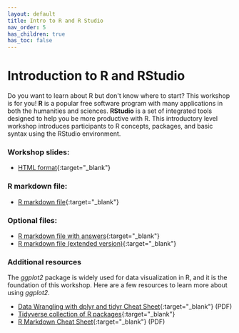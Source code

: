 ```yaml
---
layout: default
title: Intro to R and R Studio
nav_order: 5
has_children: true
has_toc: false
---
```


# Introduction to R and RStudio

Do you want to learn about R but don't know where to start? This workshop is for you! **R** is a popular free software program with many applications in both the humanities and sciences. **RStudio** is a set of integrated tools designed to help you be more productive with R. This introductory level workshop introduces participants to R concepts, packages, and basic syntax using the RStudio environment.

### Workshop slides:
- [HTML format](../slides/intro-r-studio.html){:target="_blank"} 

### R markdown file:
- [R markdown file](Intro-R-workshop.Rmd){:target="_blank"}

### Optional files:
- [R markdown file with answers](Intro-R-workshop-answers.Rmd){:target="_blank"}
- [R markdown file (extended version)](Intro-R-workshop-extended.Rmd){:target="_blank"}

### Additional resources
The _ggplot2_ package is widely used for data visualization in R, and it is the foundation of this workshop. Here are a few resources to learn more about using _ggplot2_.

- [Data Wrangling with dplyr and tidyr Cheat Sheet](https://www.rstudio.com/wp-content/uploads/2015/02/data-wrangling-cheatsheet.pdf){:target="_blank"} (PDF)
- [Tidyverse collection of R packages](https://www.tidyverse.org/){:target="_blank"}
- [R Markdown Cheat Sheet](https://www.rstudio.com/wp-content/uploads/2015/02/rmarkdown-cheatsheet.pdf){:target="_blank"} (PDF)
